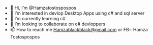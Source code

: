 - 👋 Hi, I’m @Hamzatostospospos
- 👀 I’m interested in devlop Desktop Apps using c# and sql server
- 🌱 I’m currently learning c# 
- 💞️ I’m looking to collaborate on c# devloppers
- 📫 How to reach me Hamzablackblack@gmail.com or FB= Hamza Tostospospos

<!---
Hamzatostospospos/Hamzatostospospos is a ✨ special ✨ repository because its `README.md` (this file) appears on your GitHub profile.
You can click the Preview link to take a look at your changes.
--->

